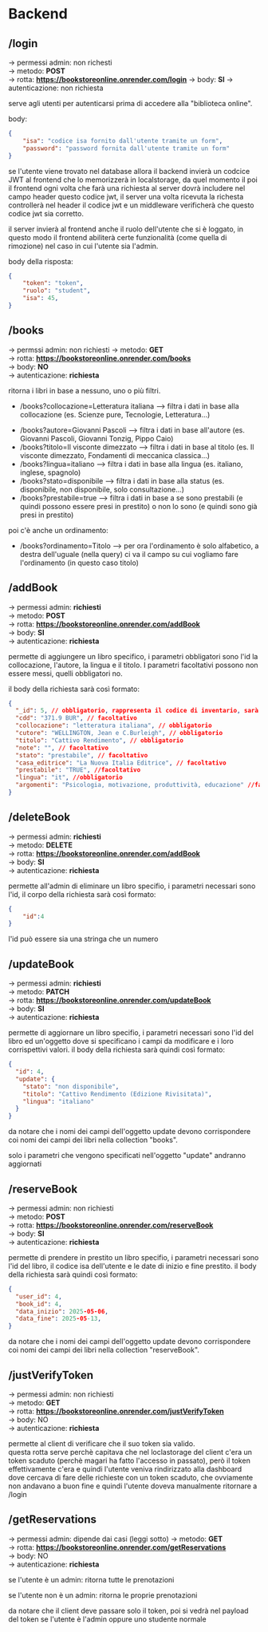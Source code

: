 # Backend

## /login 
-> permessi admin: non richesti  
-> metodo: **POST**  
-> rotta: **https://bookstoreonline.onrender.com/login** 
-> body: **SI** 
-> autenticazione: non richiesta

serve agli utenti per autenticarsi prima di accedere alla "biblioteca online".

body:
```json 
{
    "isa": "codice isa fornito dall'utente tramite un form",
    "password": "password fornita dall'utente tramite un form"
}
```
se l'utente viene trovato nel database allora il backend invierà un codcice JWT al frontend che lo memorizzerà in localstorage, da quel momento il poi il frontend
ogni volta che farà una richiesta al server dovrà includere nel campo header questo codice jwt, il server una volta ricevuta la richesta 
controllerà nel header il codice jwt e un middleware verificherà che questo codice jwt sia corretto.

il server invierà al frontend anche il ruolo dell'utente che si è loggato, in questo modo il frontend abiliterà certe funzionalità (come quella di rimozione) nel caso in cui l'utente sia l'admin.

body della risposta:
```json 
{
    "token": "token",
    "ruolo": "student",
    "isa": 45,
}
```


## /books
-> permssi admin: non richiesti 
-> metodo: **GET**  
-> rotta: **https://bookstoreonline.onrender.com/books**  
-> body: **NO**  
-> autenticazione: **richiesta**


ritorna i libri in base a nessuno, uno o più filtri.

- /books?collocazione=Letteratura italiana --> filtra i dati in base alla collocazione (es. Scienze pure, Tecnologie, Letteratura...)
<!-- - /books?argomenti=Letteratura filtra i dati in base alla disciplina (es. Metallurgia, Informatica, Fiscia, Guerra) -->
- /books?autore=Giovanni Pascoli --> filtra i dati in base all'autore (es. Giovanni Pascoli, Giovanni Tonzig, Pippo Caio)
- /books?titolo=Il visconte dimezzato --> filtra i dati in base al titolo (es. Il visconte dimezzato, Fondamenti di meccanica classica...)
- /books?lingua=italiano --> filtra i dati in base alla lingua (es. italiano, inglese, spagnolo)
- /books?stato=disponibile --> filtra i dati in base alla status (es. disponibile, non disponibile, solo consultazione...)
- /books?prestabile=true --> filtra i dati in base a se sono prestabili (e quindi possono essere presi in prestito) o non lo sono (e quindi sono già presi in prestito)

poi c'è anche un ordinamento:
- /books?ordinamento=Titolo --> per ora l'ordinamento è solo alfabetico, a destra dell'uguale (nella query) ci va il campo su cui vogliamo fare l'ordinamento (in questo caso titolo)


## /addBook
-> permessi admin: **richiesti**  
-> metodo: **POST**  
-> rotta: **https://bookstoreonline.onrender.com/addBook**  
-> body: **SI**  
-> autenticazione: **richiesta**  

 
permette di aggiungere un libro specifico, i parametri obbligatori sono l'id la collocazione, l'autore, la lingua e il titolo.
I parametri facoltativi possono non essere messi, quelli obbligatori no.

 il body della richiesta sarà così formato:
```json 
{
  "_id": 5, // obbligatorio, rappresenta il codice di inventario, sarà l'admin a passarlo direttamente al server (l'id non verrò generato da mongodb)
  "cdd": "371.9 BUR", // facoltativo
  "collocazione": "letteratura italiana", // obbligatorio
  "cutore": "WELLINGTON, Jean e C.Burleigh", // obbligatorio
  "titolo": "Cattivo Rendimento", // obbligatorio
  "note": "", // facoltativo
  "stato": "prestabile", // facoltativo
  "casa_editrice": "La Nuova Italia Editrice", // facoltativo
  "prestabile": "TRUE", //facoltativo
  "lingua": "it", //obbligatorio
  "argomenti": "Psicologia, motivazione, produttività, educazione" //facoltativo
}
```


## /deleteBook
-> permessi admin: **richiesti**  
-> metodo: **DELETE**  
-> rotta: **https://bookstoreonline.onrender.com/addBook**  
-> body: **SI**  
-> autenticazione: **richiesta**  


permette all'admin di eliminare un libro specifio, i parametri necessari sono l'id, il corpo della richiesta sarà così formato:

```json 
{
    "id":4
}
```
l'id può essere sia una stringa che un numero

## /updateBook
-> permessi admin: **richiesti**  
-> metodo: **PATCH**  
-> rotta: **https://bookstoreonline.onrender.com/updateBook**  
-> body: **SI**  
-> autenticazione: **richiesta**  


permette di aggiornare un libro specifio, i parametri necessari sono l'id del libro ed un'oggetto dove si specificano i campi da modificare e i loro corrispettivi valori.
il body della richiesta sarà quindi così formato:
```json 
{
  "id": 4,
  "update": {
    "stato": "non disponibile",
    "titolo": "Cattivo Rendimento (Edizione Rivisitata)",
    "lingua": "italiano"
  }
}
```

da notare che i nomi dei campi dell'oggetto update devono corrispondere coi nomi dei campi dei libri nella collection "books".

solo i parametri che vengono specificati nell'oggetto "update" andranno aggiornati

## /reserveBook
-> permessi admin: non richiesti  
-> metodo: **POST**  
-> rotta: **https://bookstoreonline.onrender.com/reserveBook**  
-> body: **SI**  
-> autenticazione: **richiesta**  


permette di prendere in prestito un libro specifio, i parametri necessari sono l'id del libro, il codice isa dell'utente e le date di inizio e fine prestito.
il body della richiesta sarà quindi così formato:
```json 
{
  "user_id": 4,
  "book_id": 4,
  "data_inizio": 2025-05-06,
  "data_fine": 2025-05-13,
}
```

da notare che i nomi dei campi dell'oggetto update devono corrispondere coi nomi dei campi dei libri nella collection "reserveBook".

## /justVerifyToken
-> permessi admin: non richiesti  
-> metodo: **GET**  
-> rotta: **https://bookstoreonline.onrender.com/justVerifyToken**  
-> body: NO  
-> autenticazione: **richiesta**  

permette al client di verificare che il suo token sia valido.  
questa rotta serve perchè capitava che nel loclastorage del client c'era un token scaduto (perchè magari ha fatto l'accesso in passato), però il token effettivamente c'era e quindi l'utente
veniva rindirizzato alla dashboard dove cercava di fare delle richieste con un token scaduto, che ovviamente non andavano a buon fine e quindi l'utente doveva manualmente ritornare a /login

## /getReservations
-> permessi admin: dipende dai casi (leggi sotto) 
-> metodo: **GET**  
-> rotta: **https://bookstoreonline.onrender.com/getReservations**  
-> body: NO  
-> autenticazione: **richiesta** 

se l'utente è un admin:
ritorna tutte le prenotazioni

se l'utente non è un admin:
ritorna le proprie prenotazioni 

da notare che il client deve passare solo il token, poi si vedrà nel payload del token se l'utente è l'admin oppure uno studente normale





